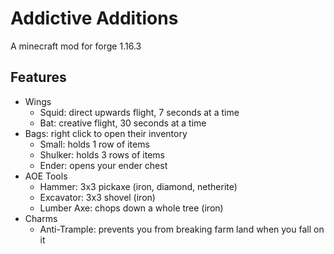 # Addictive Additions
 
A minecraft mod for forge 1.16.3

## Features
- Wings
    - Squid: direct upwards flight, 7 seconds at a time
    - Bat: creative flight, 30 seconds at a time
- Bags: right click to open their inventory
    - Small: holds 1 row of items 
    - Shulker: holds 3 rows of items 
    - Ender: opens your ender chest
- AOE Tools
    - Hammer: 3x3 pickaxe (iron, diamond, netherite)
    - Excavator: 3x3 shovel (iron)
    - Lumber Axe: chops down a whole tree (iron)
- Charms
    - Anti-Trample: prevents you from breaking farm land when you fall on it
